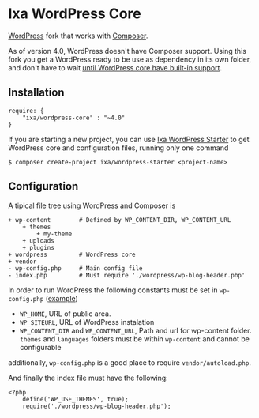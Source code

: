 # Ixa WordPress Core

[WordPress] fork that works with [Composer].

[Composer]: http://getcomposer.org/
[WordPress]: http://wordpress.org/

As of version 4.0, WordPress doesn't have Composer support. Using this fork you get a WordPress ready to be use as dependency in its own folder, and don't have to wait [until WordPress core have built-in support][ticket].

[ticket]: http://core.trac.wordpress.org/attachment/ticket/23912/composer.3.patch

## Installation

	require: {
		"ixa/wordpress-core" : "~4.0"
	}

If you are starting a new project, you can use [Ixa WordPress Starter] to get WordPress core and configuration files, running only one command

	$ composer create-project ixa/wordpress-starter <project-name>

[Ixa WordPress Starter]: https://github.com/cesarhdz/ixa-wordpress-starter

## Configuration

A tipical file tree using WordPress and Composer is

	+ wp-content 		# Defined by WP_CONTENT_DIR, WP_CONTENT_URL
	  	+ themes		
	  	  	+ my-theme
	  	+ uploads 		
	  	+ plugins		
	+ wordpress 		# WordPress core
	+ vendor 			
	- wp-config.php 	# Main config file
	- index.php			# Must require './wordpress/wp-blog-header.php'



In order to run WordPress the following constants must be set in `wp-config.php` ([example][wp-config])

- `WP_HOME`, URL of public area.
- `WP_SITEURL`, URL of WordPress instalation
- `WP_CONTENT_DIR` and `WP_CONTENT_URL`, Path and url for wp-content folder. `themes` and `languages` folders must be within `wp-content` and cannot be configurable

[wp-config]: https://github.com/cesarhdz/ixa-wordpress-core/blob/master/example/wp-config.php

additionally, `wp-config.php` is a good place to require `vendor/autoload.php`.

And finally the index file must have the following:

	<?php
		define('WP_USE_THEMES', true);
		require('./wordpress/wp-blog-header.php');


